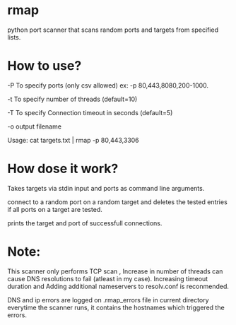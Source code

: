 # rmap
python port scanner that scans random ports and targets from specified lists.

# How to use?

  -P  To specify ports (only csv allowed) ex: -p 80,443,8080,200-1000.

  -t  To specify number of threads (default=10)

  -T  To specify Connection timeout in seconds (default=5)
   
  -o  output filename 

  Usage: cat targets.txt | rmap -p 80,443,3306

# How dose it work?

Takes targets via stdin input and ports as command line arguments.

connect to a random port on a random target and deletes the tested entries if all ports on a target are tested.

prints the target and port of successfull connections.

# Note: 

This scanner only performs TCP scan , Increase in number of threads can cause DNS resolutions to fail (atleast in my case).
Increasing timeout duration and Adding additional nameservers to resolv.conf is reconmended.

DNS and ip errors are logged on .rmap_errors file in current directory everytime the scanner runs, it contains the hostnames which triggered the errors.
